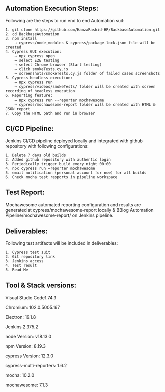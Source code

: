 Automation Execution Steps:
--------------------------
Following are the steps to run end to end Automation suit:

    1. git clone https://github.com/HamzaRashid-HR/BackbaseAutomation.git
    2. cd BackbaseAutomation
    3. npm install 
        → cypress/node_modules & cypress/package-lock.json file will be created
    4. Cypress GUI execution: 
        → npx cypress open
        → select E2E testing
        → select Chrome browser (Start testing)
        → click smokeTests.cy.js
        → screenshots/smokeTests.cy.js folder of failed cases screenshots
    5. Cypress headless execution:
        → npx cypress run
        → cypress/videos/smokeTests/ folder will be created with screen recording of headless execution
    6. Reporting feature:
        → npx cypress run --reporter mochawesome
        → cypress/mochawesome-report folder will be created with HTML & JSON report
    7. Copy the HTML path and run in browser
       
CI/CD Pipeline:
---------------
Jenkins CI/CD pipeline deployed locally and integrated with github repository with following configurations:

    1. Delete 7 days old builds
    2. Added github repository with authentic login
    3. Periodically trigger build every night 00:00 
    4. npx cypress run –reporter mochawesome
    5. email notification (personal account for now) for all builds
    6. Check mocha test resports in pipeline workspace

Test Report:
-----------
Mochawesome automated reporting configuration and results are generated at cypress/mochawesome-report locally & BBlog Automation Pipeline/mochawesome-report/ on Jenkins pipeline.

Deliverables:
------------
Following test artifacts will be included in deliverables:

    1. Cypress test suit
    2. Git repository link
    3. Jenkins access
    4. Test result
    5. Read Me

Tool & Stack versions:
----------------------
Visual Studio Code1.74.3

Chromium: 102.0.5005.167

Electron: 19.1.8

Jenkins 2.375.2

node Version: v18.13.0

npm Version: 8.19.3

cypress Version: 12.3.0

cypress-multi-reporters: 1.6.2

mocha: 10.2.0

mochawesome: 7.1.3
